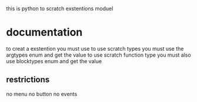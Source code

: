 this is python to scratch exstentions moduel
# documentation
to creat a exstention you must use 
to use scratch types you must use the argtypes enum and get the value
to use scratch function type you must also use blocktypes enum and get the value

## restrictions
no menu
no button
no events
